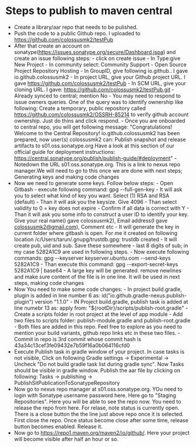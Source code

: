 # Steps to publish to maven central
- Create a  library/aar repo that needs to be pulished.
- Push the code to a public Github repo. I uploaded to https://github.com/colossusmk2/testPub
- After that create an account on sonatype(https://issues.sonatype.org/secure/Dashboard.jspa) and create an issue following steps:
        - click on create issue
        - In Type:give New Project
        - In community select: Community Support - Open Source Project Repository Hosting
        - In GroupID, give following io.github.<yourgithubUserName>. I gave io.github.colossusmk2
        - In project URL, give your Github project URL. I gave https://github.com/colossusmk2/testPub
        - In SCM URL, give your cloning URL. I gave: https://github.com/colossusmk2/testPub.git
        - Already synced to central; mention No
        - You may need to respond to issue owners queries. One of the query was to identify ownership like following: Create a temporary, public repository called https://github.com/colossusmk2/OSSRH-85214 to verify github account ownership. Just do thins and click respond.
        - Once you are onboarded to central repo, you will get following message:     "Congratulations! Welcome to the Central Repository! io.github.colossusmk2 has been     prepared, now user(s) colossusmk2 can: Publish snapshot and release artifacts to s01.oss.sonatype.org Have a look at this section of our official guide for deployment instructions: https://central.sonatype.org/publish/publish-guide/#deployment"
        - Notedown the URL s01.oss.sonatype.org. This is a link to nexus repo manager.We will need to go to this once we are done with next steps; Generating keys and making code changes
- Now we need to generate some keys. Follow below steps:
        - Open Gitbash
        - execute following command: gpg --full-gen-key
        - It will ask you to select what kind of key you want. Select (1) RSA and RSA (default)
        - Than it will ask you the keysize. Give 4096
        - Than select validity to  0 = key does not expire
        - Confirm if all data is correct with Y
        - Than it will ask you some info to construct a user ID to identify your key. Give your real name(i gave colossusmk2), Email address(I gave colossusmk2@gmail.com), Comment etc
        - It will generate the key in current folder where gitbash is open. For me it created on following location /c/Users/tarun/.gnupg/trustdb.gpg: trustdb created
        - It will create pub, uid and sub. Save these somewhere
        - last 8 digits of sub; in my case 5282A1C9 are used in following steps.
        - Now execute following commands: gpg --keyserver keyserver.ubuntu.com --send-keys 5282A1C9
        - Than execute this command: gpg --export-secret-keys 5282A1C9 | base64
        - A large key will be generated. remove newlines and make sure content of the file is in one line. It will be used in next steps, making code changes
- Now You need to make some code changes:
        - In project build.gradle, plugin is added in line number 6 as: id("io.github.gradle-nexus.publish-plugin") version "1.1.0"
        - IN Project build.gradle, publish task is added at line numebr 13 as: apply from: "${rootDir}/scripts/publish-root.gradle"
        - Create a scripts folder in root project at the level of app module
        - Add two files to scripts folder: publish-module.gradle and publish-root.gradle
        - Both files are added in this repo. Feel free to explore as you need to mention your build variants, github repo links etc in these two files.
        - Commit in repo is 3rd commit whose commit hash is 43a34c13cef3fe09432e7b59f16a0b064116cfd0
- Execute Publish task in gradle window of your project. In case tasks is not visible, Click on following Gradle settings -> Experimental -> Uncheck "Do not build gradle task list during gradle sync". Now Tasks should be visible in gradle window. Publish the aar file by clicking on following: Tasks -> publishing -> PublishSitPublicationToSonatypeRepository
- Now go to nexus repo manager at s01.oss.sonatype.org. YOu need to login with Sonatype username password here. Here go to "Staging Repositories". Here you will be able to see the repo now. You need to release the repo from here. For relase, note status is currently open. There is a close button the the line just above repo once it is selected. First close the repo. Once status become close after some time, release button becomes enabled. Release it.
- Now go to https://repo1.maven.org/maven2/io/github/. Here your project will become visible after half an hour or so.
